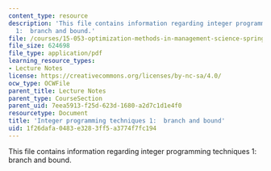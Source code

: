 ```yaml
---
content_type: resource
description: 'This file contains information regarding integer programming techniques
  1:  branch and bound.'
file: /courses/15-053-optimization-methods-in-management-science-spring-2013/1f26dafa0483e3283ff5a3774f7fc194_MIT15_053S13_lec12.pdf
file_size: 624698
file_type: application/pdf
learning_resource_types:
- Lecture Notes
license: https://creativecommons.org/licenses/by-nc-sa/4.0/
ocw_type: OCWFile
parent_title: Lecture Notes
parent_type: CourseSection
parent_uid: 7eea5913-f25d-623d-1680-a2d7c1d1e4f0
resourcetype: Document
title: 'Integer programming techniques 1:  branch and bound'
uid: 1f26dafa-0483-e328-3ff5-a3774f7fc194
---
```

This file contains information regarding integer programming techniques 1:  branch and bound.